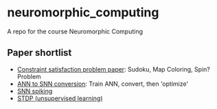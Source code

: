 # neuromorphic_computing
A repo for the course Neuromorphic
Computing

## Paper shortlist
* [Constraint satisfaction problem paper](https://www.frontiersin.org/articles/10.3389/fnins.2017.00714/full): Sudoku, Map Coloring, Spin? Problem 
* [ANN to SNN conversion](https://dl.acm.org/citation.cfm?id=2851613.2851724): Train ANN, convert, then 'optimize'
* [SNN spiking](https://arxiv.org/pdf/1602.08323.pdf)
* [STDP (unsupervised learning)](https://www.frontiersin.org/articles/10.3389/fncom.2015.00099/full)
